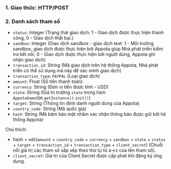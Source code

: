 ### 1. Giao thức: HTTP/POST
### 2. Danh sách tham số
* `status`: Integer (Trạng thái giao dịch: 1 - Giao dịch được thực hiện thành công, 0 - Giao dịch thất bại.)
* `sandbox`: Integer (Giao dịch sandbox - giao dịch test: 1 - Môi trường sandbox, giao dịch được thực hiện bởi Appota giúp Nhà phát triển kiểm tra kết nối, 0 - Giao dịch được thực hiện bởi người dùng, Appota ghi nhận giao dịch)
* `transaction_id`: String (Mã giao dịch trên hệ thống Appota, Nhà phát triển có thể sử dụng mã này để xác minh giao dịch)
* `transaction_type`: `PAYPAL` (Loại giao dịch) 
* `amount`: Float (Số tiền thanh toán)
* `currency`: String (Đơn vị tiền được tính - USD)
* `state`: String (Giá trị trường `state` trong hàm `AppotaGameSDK`.`getInstance()`.`init()`)
* `target`: String (Thông tin định danh người dùng của Appota)
* `country_code`: String (Mã quốc gia)
* `hash`: String (Mã băm bảo mật nhằm xác nhận thông báo được gửi bởi hệ thống Appota)


Chú thích: 
* hash = `md5`(`amount` + `country_code` + `currency` + `sandbox` + `state` + `status` + `target` + `transaction_id` + `transaction_type` + `client_secret`)
(Chuỗi nối giá trị các tham số sắp xếp theo thứ tự từ a->z của tên tham số).
* `client_secret`: Giá trị của Client Secret được cấp phát khi đăng ký ứng dụng.